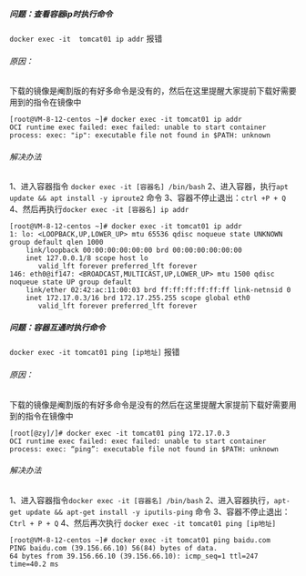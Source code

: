##### 问题：查看容器ip时执行命令
`docker exec -it  tomcat01 ip addr`    报错
###### 原因：
下载的镜像是阉割版的有好多命令是没有的，然后在这里提醒大家提前下载好需要用到的指令在镜像中
```shell
[root@VM-8-12-centos ~]# docker exec -it tomcat01 ip addr
OCI runtime exec failed: exec failed: unable to start container process: exec: "ip": executable file not found in $PATH: unknown
```
###### 解决办法
1、进入容器指令 `docker exec -it [容器名] /bin/bash`
2、进入容器，执行`apt update && apt install -y iproute2` 命令
3、容器不停止退出：`ctrl +P + Q`
4、然后再执行`docker exec -it [容器名] ip addr`
```
[root@VM-8-12-centos ~]# docker exec -it tomcat01 ip addr
1: lo: <LOOPBACK,UP,LOWER_UP> mtu 65536 qdisc noqueue state UNKNOWN group default qlen 1000
    link/loopback 00:00:00:00:00:00 brd 00:00:00:00:00:00
    inet 127.0.0.1/8 scope host lo
       valid_lft forever preferred_lft forever
146: eth0@if147: <BROADCAST,MULTICAST,UP,LOWER_UP> mtu 1500 qdisc noqueue state UP group default 
    link/ether 02:42:ac:11:00:03 brd ff:ff:ff:ff:ff:ff link-netnsid 0
    inet 172.17.0.3/16 brd 172.17.255.255 scope global eth0
       valid_lft forever preferred_lft forever
```

##### 问题：容器互通时执行命令
`docker exec -it tomcat01 ping [ip地址]`  报错
###### 原因：
下载的镜像是阉割版的有好多命令是没有的然后在这里提醒大家提前下载好需要用到的指令在镜像中
```
[root[@zy]/]# docker exec -it tomcat01 ping 172.17.0.3  
OCI runtime exec failed: exec failed: unable to start container process: exec: “ping”: executable file not found in $PATH: unknown
```
###### 解决办法
1、进入容器指令`docker exec -it [容器名] /bin/bash`
2、进入容器执行，`apt-get update && apt-get install -y iputils-ping`  命令
3、容器不停止退出：`Ctrl + P + Q`
4、然后再次执行 `docker exec -it tomcat01 ping [ip地址]`
```shell
[root@VM-8-12-centos ~]# docker exec -it tomcat01 ping baidu.com
PING baidu.com (39.156.66.10) 56(84) bytes of data.
64 bytes from 39.156.66.10 (39.156.66.10): icmp_seq=1 ttl=247 time=40.2 ms

```
